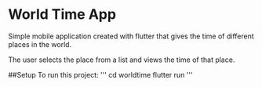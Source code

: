 # World Time App
Simple mobile application created with flutter that gives the time of different places in the world.

The user selects the place from a list and views the time of that place.

##Setup
To run this project:
'''
cd worldtime
flutter run
'''
